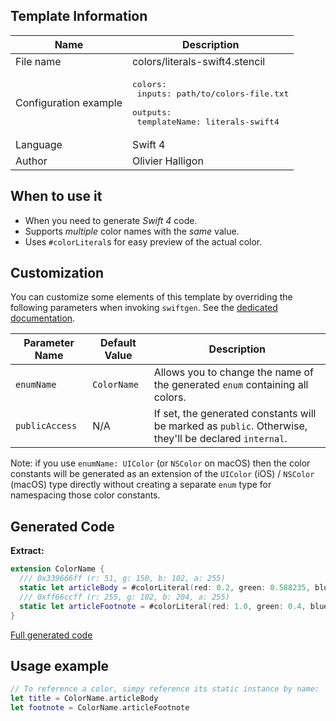 ## Template Information

| Name      | Description       |
| --------- | ----------------- |
| File name | colors/literals-swift4.stencil |
| Configuration example | <pre>colors:<br />  inputs: path/to/colors-file.txt<br />  outputs:<br />    templateName: literals-swift4</pre> |
| Language | Swift 4 |
| Author | Olivier Halligon |

## When to use it

- When you need to generate *Swift 4* code.
- Supports _multiple_ color names with the _same_ value.
- Uses `#colorLiteral`s for easy preview of the actual color.

## Customization

You can customize some elements of this template by overriding the following parameters when invoking `swiftgen`. See the [dedicated documentation](../../ConfigFile.md).

| Parameter Name | Default Value | Description |
| -------------- | ------------- | ----------- |
| `enumName` | `ColorName` | Allows you to change the name of the generated `enum` containing all colors. |
| `publicAccess` | N/A | If set, the generated constants will be marked as `public`. Otherwise, they'll be declared `internal`. |

Note: if you use `enumName: UIColor` (or `NSColor` on macOS) then the color constants will be generated as an extension of the `UIColor` (iOS) / `NSColor` (macOS) type directly without creating a separate `enum` type for namespacing those color constants.

## Generated Code

**Extract:**

```swift
extension ColorName {
  /// 0x339666ff (r: 51, g: 150, b: 102, a: 255)
  static let articleBody = #colorLiteral(red: 0.2, green: 0.588235, blue: 0.4, alpha: 1.0)
  /// 0xff66ccff (r: 255, g: 102, b: 204, a: 255)
  static let articleFootnote = #colorLiteral(red: 1.0, green: 0.4, blue: 0.8, alpha: 1.0)
}
```

[Full generated code](https://github.com/SwiftGen/templates/blob/master/Tests/Fixtures/Generated/Colors/literals-swift4-context-defaults.swift)

## Usage example

```swift
// To reference a color, simpy reference its static instance by name:
let title = ColorName.articleBody
let footnote = ColorName.articleFootnote
```
